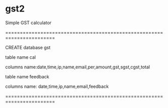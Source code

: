 # gst2
Simple GST calculator

=======================================================================

CREATE database gst

table name cal

columns name:date,time,ip,name,email,per,amount,gst,sgst,cgst,total


table name feedback

columns name: date,time,ip,name,email,feedback

=======================================================================
